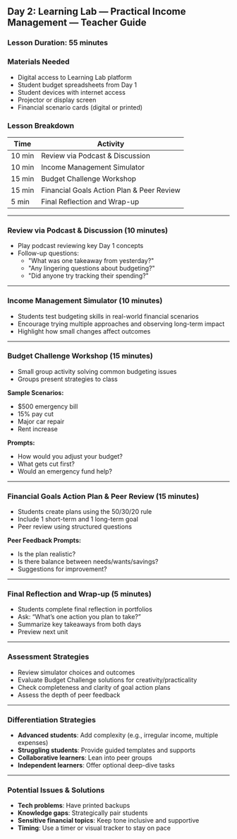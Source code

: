 ## Day 2: Learning Lab — Practical Income Management — Teacher Guide

### Lesson Duration: 55 minutes

### Materials Needed

- Digital access to Learning Lab platform
- Student budget spreadsheets from Day 1
- Student devices with internet access
- Projector or display screen
- Financial scenario cards (digital or printed)

### Lesson Breakdown

| Time | Activity |
| --- | --- |
| 10 min | Review via Podcast & Discussion |
| 10 min | Income Management Simulator |
| 15 min | Budget Challenge Workshop |
| 15 min | Financial Goals Action Plan & Peer Review |
| 5 min | Final Reflection and Wrap-up |

---

### Review via Podcast & Discussion (10 minutes)

- Play podcast reviewing key Day 1 concepts
- Follow-up questions:
  - "What was one takeaway from yesterday?"
  - "Any lingering questions about budgeting?"
  - "Did anyone try tracking their spending?"

---

### Income Management Simulator (10 minutes)

- Students test budgeting skills in real-world financial scenarios
- Encourage trying multiple approaches and observing long-term impact
- Highlight how small changes affect outcomes

---

### Budget Challenge Workshop (15 minutes)

- Small group activity solving common budgeting issues
- Groups present strategies to class

**Sample Scenarios:**

- $500 emergency bill
- 15% pay cut
- Major car repair
- Rent increase

**Prompts:**

- How would you adjust your budget?
- What gets cut first?
- Would an emergency fund help?

---

### Financial Goals Action Plan & Peer Review (15 minutes)

- Students create plans using the 50/30/20 rule
- Include 1 short-term and 1 long-term goal
- Peer review using structured questions

**Peer Feedback Prompts:**

- Is the plan realistic?
- Is there balance between needs/wants/savings?
- Suggestions for improvement?

---

### Final Reflection and Wrap-up (5 minutes)

- Students complete final reflection in portfolios
- Ask: “What’s one action you plan to take?”
- Summarize key takeaways from both days
- Preview next unit

---

### Assessment Strategies

- Review simulator choices and outcomes
- Evaluate Budget Challenge solutions for creativity/practicality
- Check completeness and clarity of goal action plans
- Assess the depth of peer feedback

---

### Differentiation Strategies

- **Advanced students**: Add complexity (e.g., irregular income, multiple expenses)
- **Struggling students**: Provide guided templates and supports
- **Collaborative learners**: Lean into peer groups
- **Independent learners**: Offer optional deep-dive tasks

---

### Potential Issues & Solutions

- **Tech problems**: Have printed backups
- **Knowledge gaps**: Strategically pair students
- **Sensitive financial topics**: Keep tone inclusive and supportive
- **Timing**: Use a timer or visual tracker to stay on pace
